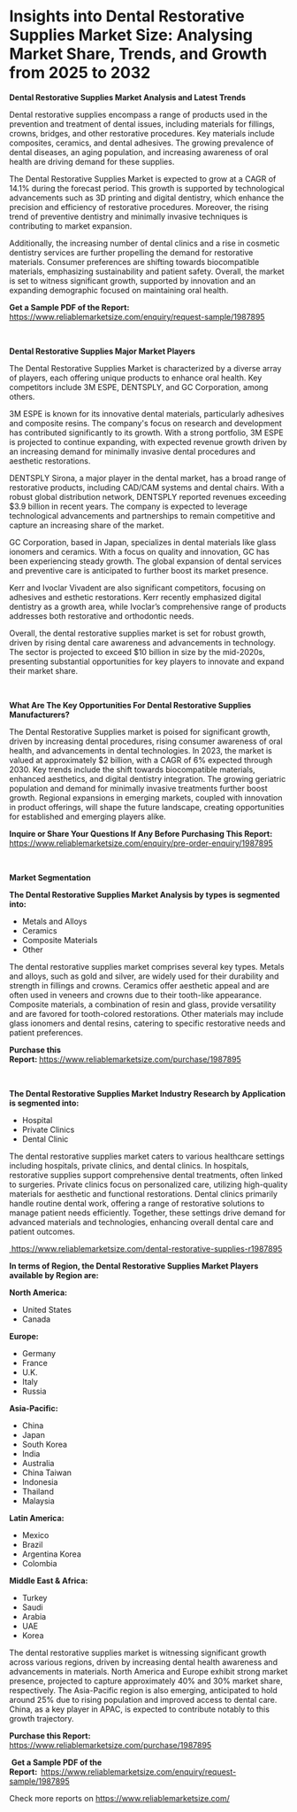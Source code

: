 <p><h1>Insights into Dental Restorative Supplies Market Size: Analysing Market Share, Trends, and Growth from 2025 to 2032</h1></p><p><strong>Dental Restorative Supplies Market Analysis and Latest Trends</strong></p>
<p><p>Dental restorative supplies encompass a range of products used in the prevention and treatment of dental issues, including materials for fillings, crowns, bridges, and other restorative procedures. Key materials include composites, ceramics, and dental adhesives. The growing prevalence of dental diseases, an aging population, and increasing awareness of oral health are driving demand for these supplies.</p><p>The Dental Restorative Supplies Market is expected to grow at a CAGR of 14.1% during the forecast period. This growth is supported by technological advancements such as 3D printing and digital dentistry, which enhance the precision and efficiency of restorative procedures. Moreover, the rising trend of preventive dentistry and minimally invasive techniques is contributing to market expansion. </p><p>Additionally, the increasing number of dental clinics and a rise in cosmetic dentistry services are further propelling the demand for restorative materials. Consumer preferences are shifting towards biocompatible materials, emphasizing sustainability and patient safety. Overall, the market is set to witness significant growth, supported by innovation and an expanding demographic focused on maintaining oral health.</p></p>
<p><strong>Get a Sample PDF of the Report:&nbsp;</strong> <a href="https://www.reliablemarketsize.com/enquiry/request-sample/1987895?utm_campaign=2626&utm_medium=2&utm_source=Github&utm_content=ia&utm_term=04032025&utm_id=dental-restorative-supplies">https://www.reliablemarketsize.com/enquiry/request-sample/1987895</a></p>
<p>&nbsp;</p>
<p><strong>Dental Restorative Supplies Major Market Players</strong></p>
<p><p>The Dental Restorative Supplies Market is characterized by a diverse array of players, each offering unique products to enhance oral health. Key competitors include 3M ESPE, DENTSPLY, and GC Corporation, among others. </p><p>3M ESPE is known for its innovative dental materials, particularly adhesives and composite resins. The company's focus on research and development has contributed significantly to its growth. With a strong portfolio, 3M ESPE is projected to continue expanding, with expected revenue growth driven by an increasing demand for minimally invasive dental procedures and aesthetic restorations.</p><p>DENTSPLY Sirona, a major player in the dental market, has a broad range of restorative products, including CAD/CAM systems and dental chairs. With a robust global distribution network, DENTSPLY reported revenues exceeding $3.9 billion in recent years. The company is expected to leverage technological advancements and partnerships to remain competitive and capture an increasing share of the market.</p><p>GC Corporation, based in Japan, specializes in dental materials like glass ionomers and ceramics. With a focus on quality and innovation, GC has been experiencing steady growth. The global expansion of dental services and preventive care is anticipated to further boost its market presence.</p><p>Kerr and Ivoclar Vivadent are also significant competitors, focusing on adhesives and esthetic restorations. Kerr recently emphasized digital dentistry as a growth area, while Ivoclar’s comprehensive range of products addresses both restorative and orthodontic needs.</p><p>Overall, the dental restorative supplies market is set for robust growth, driven by rising dental care awareness and advancements in technology. The sector is projected to exceed $10 billion in size by the mid-2020s, presenting substantial opportunities for key players to innovate and expand their market share.</p></p>
<p>&nbsp;</p>
<p><strong>What Are The Key Opportunities For Dental Restorative Supplies Manufacturers?</strong></p>
<p><p>The Dental Restorative Supplies market is poised for significant growth, driven by increasing dental procedures, rising consumer awareness of oral health, and advancements in dental technologies. In 2023, the market is valued at approximately $2 billion, with a CAGR of 6% expected through 2030. Key trends include the shift towards biocompatible materials, enhanced aesthetics, and digital dentistry integration. The growing geriatric population and demand for minimally invasive treatments further boost growth. Regional expansions in emerging markets, coupled with innovation in product offerings, will shape the future landscape, creating opportunities for established and emerging players alike.</p></p>
<p><strong>Inquire or Share Your Questions If Any Before Purchasing This Report:</strong> <a href="https://www.reliablemarketsize.com/enquiry/pre-order-enquiry/1987895?utm_campaign=2626&utm_medium=2&utm_source=Github&utm_content=ia&utm_term=04032025&utm_id=dental-restorative-supplies">https://www.reliablemarketsize.com/enquiry/pre-order-enquiry/1987895</a></p>
<p>&nbsp;</p>
<p><strong>Market Segmentation</strong></p>
<p><strong>The Dental Restorative Supplies Market Analysis by types is segmented into:</strong></p>
<p><ul><li>Metals and Alloys</li><li>Ceramics</li><li>Composite Materials</li><li>Other</li></ul></p>
<p><p>The dental restorative supplies market comprises several key types. Metals and alloys, such as gold and silver, are widely used for their durability and strength in fillings and crowns. Ceramics offer aesthetic appeal and are often used in veneers and crowns due to their tooth-like appearance. Composite materials, a combination of resin and glass, provide versatility and are favored for tooth-colored restorations. Other materials may include glass ionomers and dental resins, catering to specific restorative needs and patient preferences.</p></p>
<p><strong>Purchase this Report:&nbsp;</strong><a href="https://www.reliablemarketsize.com/purchase/1987895?utm_campaign=2626&utm_medium=2&utm_source=Github&utm_content=ia&utm_term=04032025&utm_id=dental-restorative-supplies">https://www.reliablemarketsize.com/purchase/1987895</a></p>
<p>&nbsp;</p>
<p><strong>The Dental Restorative Supplies Market Industry Research by Application is segmented into:</strong></p>
<p><ul><li>Hospital</li><li>Private Clinics</li><li>Dental Clinic</li></ul></p>
<p><p>The dental restorative supplies market caters to various healthcare settings including hospitals, private clinics, and dental clinics. In hospitals, restorative supplies support comprehensive dental treatments, often linked to surgeries. Private clinics focus on personalized care, utilizing high-quality materials for aesthetic and functional restorations. Dental clinics primarily handle routine dental work, offering a range of restorative solutions to manage patient needs efficiently. Together, these settings drive demand for advanced materials and technologies, enhancing overall dental care and patient outcomes.</p></p>
<p><a href="https://www.reliablemarketsize.com/dental-restorative-supplies-r1987895?utm_campaign=2626&utm_medium=2&utm_source=Github&utm_content=ia&utm_term=04032025&utm_id=dental-restorative-supplies">&nbsp;https://www.reliablemarketsize.com/dental-restorative-supplies-r1987895</a></p>
<p><strong>In terms of Region, the Dental Restorative Supplies Market Players available by Region are:</strong></p>
<p>
    <p> <strong> North America: </strong>
        <ul>
            <li>United States</li>
            <li>Canada</li>
        </ul>
        </p> 
    <p> <strong> Europe: </strong>
        <ul>
            <li>Germany</li>
            <li>France</li>
            <li>U.K.</li>
            <li>Italy</li>
            <li>Russia</li>
        </ul>
        </p> 
    <p> <strong> Asia-Pacific: </strong>
        <ul>
            <li>China</li>
            <li>Japan</li>
            <li>South Korea</li>
            <li>India</li>
            <li>Australia</li>
            <li>China Taiwan</li>
            <li>Indonesia</li>
            <li>Thailand</li>
            <li>Malaysia</li>
        </ul>
        </p> 
    <p> <strong> Latin America: </strong>
        <ul>
            <li>Mexico</li>
            <li>Brazil</li>
            <li>Argentina Korea</li>
            <li>Colombia</li>
        </ul>
        </p> 
    <p> <strong> Middle East & Africa: </strong>
        <ul>
            <li>Turkey</li>
            <li>Saudi</li>
            <li>Arabia</li>
            <li>UAE</li>
            <li>Korea</li>
        </ul>
    </p>
    </p>
<p><p>The dental restorative supplies market is witnessing significant growth across various regions, driven by increasing dental health awareness and advancements in materials. North America and Europe exhibit strong market presence, projected to capture approximately 40% and 30% market share, respectively. The Asia-Pacific region is also emerging, anticipated to hold around 25% due to rising population and improved access to dental care. China, as a key player in APAC, is expected to contribute notably to this growth trajectory.</p></p>
<p><strong>Purchase this Report: </strong><a href="https://www.reliablemarketsize.com/purchase/1987895?utm_campaign=2626&utm_medium=2&utm_source=Github&utm_content=ia&utm_term=04032025&utm_id=dental-restorative-supplies">https://www.reliablemarketsize.com/purchase/1987895</a></p>
<p>&nbsp;<strong>Get a Sample PDF of the Report:&nbsp;&nbsp;</strong><a href="https://www.reliablemarketsize.com/enquiry/request-sample/1987895?utm_campaign=2626&utm_medium=2&utm_source=Github&utm_content=ia&utm_term=04032025&utm_id=dental-restorative-supplies">https://www.reliablemarketsize.com/enquiry/request-sample/1987895</a></p>
<p><strong></strong></p>
<p>Check more reports on <a href="https://www.reliablemarketsize.com/?utm_campaign=2626&utm_medium=2&utm_source=Github&utm_content=ia&utm_term=04032025&utm_id=dental-restorative-supplies">https://www.reliablemarketsize.com/</a></p>